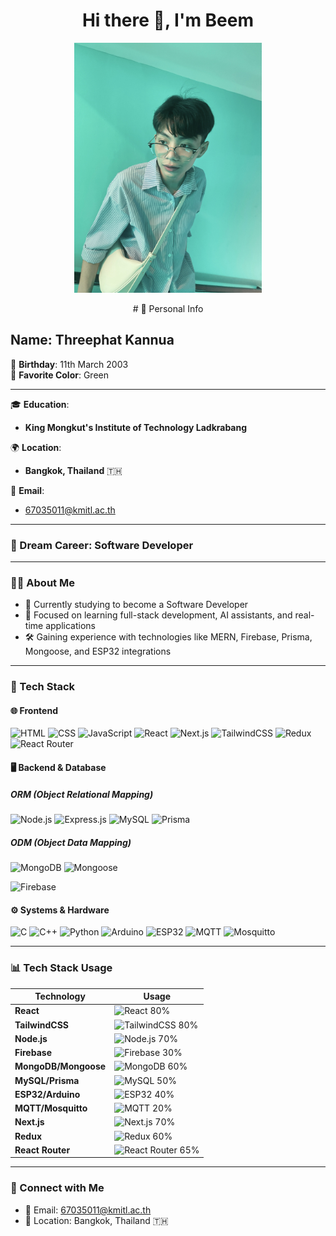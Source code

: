 <h1 align="center">Hi there 👋, I'm Beem</h1>

<p align="center">
  <img src="/IMG_7794.jpg" alt="PROFILE" width="300" height="400" />
</p>

<p align="center">
# 🌟 Personal Info

## Name: **Threephat Kannua**  
🎂 **Birthday**: 11th March 2003  
🎨 **Favorite Color**: Green  

---

🎓 **Education**:  
- **King Mongkut's Institute of Technology Ladkrabang**  

🌍 **Location**:  
- **Bangkok, Thailand** 🇹🇭

📧 **Email**:  
- [67035011@kmitl.ac.th](mailto:67035011@kmitl.ac.th)

---

### 💼 Dream Career: Software Developer
</p>

---

### 👨‍💻 About Me

- 🧠 Currently studying to become a Software Developer  
- 🔬 Focused on learning full-stack development, AI assistants, and real-time applications  
- 🛠️ Gaining experience with technologies like MERN, Firebase, Prisma, Mongoose, and ESP32 integrations

---

### 🚀 Tech Stack

#### 🌐 Frontend
![HTML](https://img.shields.io/badge/-HTML5-E34F26?logo=html5&logoColor=white&style=flat)
![CSS](https://img.shields.io/badge/-CSS3-1572B6?logo=css3&logoColor=white&style=flat)
![JavaScript](https://img.shields.io/badge/-JavaScript-F7DF1E?logo=javascript&logoColor=black&style=flat)
![React](https://img.shields.io/badge/-React-61DAFB?logo=react&logoColor=white&style=flat)
![Next.js](https://img.shields.io/badge/-Next.js-000000?logo=next.js&logoColor=white&style=flat)
![TailwindCSS](https://img.shields.io/badge/-TailwindCSS-38B2AC?logo=tailwind-css&logoColor=white&style=flat)
![Redux](https://img.shields.io/badge/-Redux-764ABC?logo=redux&logoColor=white&style=flat)
![React Router](https://img.shields.io/badge/-React%20Router%20DOM-CA4245?logo=react-router&logoColor=white&style=flat)

#### 🖥️ Backend & Database

##### ORM (Object Relational Mapping)
![Node.js](https://img.shields.io/badge/-Node.js-339933?logo=node.js&logoColor=white&style=flat)
![Express.js](https://img.shields.io/badge/-Express.js-000000?logo=express&logoColor=white&style=flat)
![MySQL](https://img.shields.io/badge/-MySQL-4479A1?logo=mysql&logoColor=white&style=flat)
![Prisma](https://img.shields.io/badge/-Prisma-2D3748?logo=prisma&logoColor=white&style=flat)

##### ODM (Object Data Mapping)
![MongoDB](https://img.shields.io/badge/-MongoDB-47A248?logo=mongodb&logoColor=white&style=flat)
![Mongoose](https://img.shields.io/badge/-Mongoose-880000?logo=mongoose&logoColor=white&style=flat)

![Firebase](https://img.shields.io/badge/-Firebase-FFCA28?logo=firebase&logoColor=black&style=flat)

#### ⚙️ Systems & Hardware
![C](https://img.shields.io/badge/-C-00599C?logo=c&logoColor=white&style=flat)
![C++](https://img.shields.io/badge/-C++-00599C?logo=c%2B%2B&logoColor=white&style=flat)
![Python](https://img.shields.io/badge/-Python-3776AB?logo=python&logoColor=white&style=flat)
![Arduino](https://img.shields.io/badge/-Arduino-00979D?logo=arduino&logoColor=white&style=flat)
![ESP32](https://img.shields.io/badge/-ESP32-FF6F00?style=flat&logo=arduino&logoColor=white)
![MQTT](https://img.shields.io/badge/-MQTT-FF6600?logo=protocols.io&logoColor=white&style=flat)
![Mosquitto](https://img.shields.io/badge/-Mosquitto-5C5C5C?logo=eclipsemosquitto&logoColor=white&style=flat)

---

### 📊 Tech Stack Usage

| Technology       | Usage        |
|------------------|--------------|
| **React**        | ![React](https://img.shields.io/badge/-React%20Router%20DOM-CA4245?logo=react-router&logoColor=white&style=flat) 80% |
| **TailwindCSS**  | ![TailwindCSS](https://img.shields.io/badge/-TailwindCSS-38B2AC?logo=tailwind-css&logoColor=white&style=flat) 80% |
| **Node.js**      | ![Node.js](https://img.shields.io/badge/-Node.js-339933?logo=node.js&logoColor=white&style=flat) 70% |
| **Firebase**     | ![Firebase](https://img.shields.io/badge/-Firebase-FFCA28?logo=firebase&logoColor=black&style=flat) 30% |
| **MongoDB/Mongoose** | ![MongoDB](https://img.shields.io/badge/-MongoDB-47A248?logo=mongodb&logoColor=white&style=flat) 60% |
| **MySQL/Prisma** | ![MySQL](https://img.shields.io/badge/-MySQL-4479A1?logo=mysql&logoColor=white&style=flat) 50% |
| **ESP32/Arduino** | ![ESP32](https://img.shields.io/badge/-ESP32-FF6F00?style=flat&logo=arduino&logoColor=white) 40% |
| **MQTT/Mosquitto** | ![MQTT](https://img.shields.io/badge/-MQTT-FF6600?logo=protocols.io&logoColor=white&style=flat) 20% |
| **Next.js**      | ![Next.js](https://img.shields.io/badge/-Next.js-000000?logo=next.js&logoColor=white&style=flat) 70% |
| **Redux**        | ![Redux](https://img.shields.io/badge/-Redux-764ABC?logo=redux&logoColor=white&style=flat) 60% |
| **React Router** | ![React Router](https://img.shields.io/badge/-React%20Router%20DOM-CA4245?logo=react-router&logoColor=white&style=flat) 65% |

---

### 🔗 Connect with Me

- 📧 Email: [67035011@kmitl.ac.th](mailto:67035011@kmitl.ac.th)  
- 📍 Location: Bangkok, Thailand 🇹🇭
